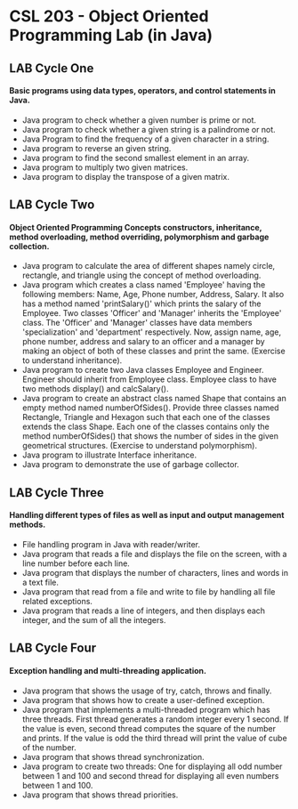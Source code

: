 # CSL 203 - Object Oriented Programming Lab (in Java)

## LAB Cycle One

#### Basic programs using data types, operators, and control statements in Java.

* Java program to check whether a given number is prime or not.
* Java program to check whether a given string is a palindrome or not.
* Java Program to find the frequency of a given character in a string.
* Java program to reverse an given string.
* Java program to find the second smallest element in an array.
* Java program to multiply two given matrices.
* Java program to display the transpose of a given matrix.

## LAB Cycle Two

#### Object Oriented Programming Concepts constructors, inheritance, method overloading, method overriding, polymorphism and garbage collection.

* Java program to calculate the area of different shapes namely circle, rectangle, and triangle using the concept of method overloading.
* Java program which creates a class named 'Employee' having the following members: Name, Age, Phone number, Address, Salary. It also has a method named 'printSalary()' which prints the salary of the Employee. Two classes 'Officer' and 'Manager' inherits the 'Employee' class. The 'Officer' and 'Manager' classes have data members 'specialization' and 'department' respectively. Now, assign name, age, phone number, address and salary to an officer and a manager by making an object of both of these classes and print the same. (Exercise to understand inheritance).
* Java program to create two Java classes Employee and Engineer. Engineer should inherit from Employee class. Employee class to have two methods display() and calcSalary().
* Java program to create an abstract class named Shape that contains an empty method named numberOfSides(). Provide three classes named Rectangle, Triangle and Hexagon such that each one of the classes extends the class Shape. Each one of the classes contains only the method numberOfSides() that shows the number of sides in the given geometrical structures. (Exercise to understand polymorphism).
* Java program to illustrate Interface inheritance.
* Java program to demonstrate the use of garbage collector.

## LAB Cycle Three

#### Handling different types of files as well as input and output management methods.

* File handling program in Java with reader/writer.
* Java program that reads a file and displays the file on the screen, with a line number before each line.
* Java program that displays the number of characters, lines and words in a text file.
* Java program that read from a file and write to file by handling all file related exceptions.
* Java program that reads a line of integers, and then displays each integer, and the sum of all the integers.

## LAB Cycle Four

#### Exception handling and multi-threading application.

* Java program that shows the usage of try, catch, throws and finally.
* Java program that shows how to create a user-defined exception.
* Java program that implements a multi-threaded program which has three threads. First thread generates a random integer every 1 second. If the value is even, second thread computes the square of the number and prints. If the value is odd the third thread will print the value of cube of the number.
* Java program that shows thread synchronization.
* Java program to create two threads: One for displaying all odd number between 1 and 100 and second thread for displaying all even numbers between 1 and 100.
* Java program that shows thread priorities.
